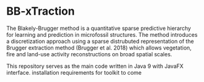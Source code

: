 # BB-xTraction 

The Blakely-Brugger method is a quantitative sparse predictive hierarchy for learning and prediction in microfossil structures. 
The method introduces a discretization approach using a sparse distrubuted representation of the Brugger extraction method (Brugger et al. 2018) which allows vegetation, fire and land-use activity reconstructions on broad spatial scales.

This repository serves as the main code written in Java 9 with JavaFX interface. 
installation requirements for toolkit to come
